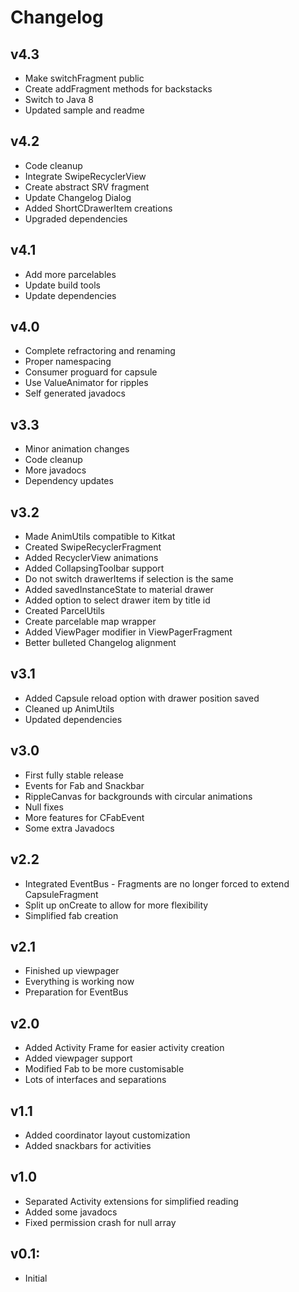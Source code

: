 # Changelog

## v4.3
* Make switchFragment public
* Create addFragment methods for backstacks
* Switch to Java 8
* Updated sample and readme

## v4.2
* Code cleanup
* Integrate SwipeRecyclerView
* Create abstract SRV fragment
* Update Changelog Dialog
* Added ShortCDrawerItem creations
* Upgraded dependencies

## v4.1
* Add more parcelables
* Update build tools
* Update dependencies

## v4.0
* Complete refractoring and renaming
* Proper namespacing
* Consumer proguard for capsule
* Use ValueAnimator for ripples
* Self generated javadocs

## v3.3
* Minor animation changes
* Code cleanup
* More javadocs
* Dependency updates

## v3.2
* Made AnimUtils compatible to Kitkat
* Created SwipeRecyclerFragment
* Added RecyclerView animations
* Added CollapsingToolbar support
* Do not switch drawerItems if selection is the same
* Added savedInstanceState to material drawer
* Added option to select drawer item by title id
* Created ParcelUtils
* Create parcelable map wrapper
* Added ViewPager modifier in ViewPagerFragment
* Better bulleted Changelog alignment

## v3.1
* Added Capsule reload option with drawer position saved
* Cleaned up AnimUtils
* Updated dependencies

## v3.0
* First fully stable release
* Events for Fab and Snackbar
* RippleCanvas for backgrounds with circular animations
* Null fixes
* More features for CFabEvent
* Some extra Javadocs

## v2.2
* Integrated EventBus - Fragments are no longer forced to extend CapsuleFragment
* Split up onCreate to allow for more flexibility
* Simplified fab creation

## v2.1
* Finished up viewpager
* Everything is working now
* Preparation for EventBus

## v2.0
* Added Activity Frame for easier activity creation
* Added viewpager support
* Modified Fab to be more customisable
* Lots of interfaces and separations

## v1.1
* Added coordinator layout customization
* Added snackbars for activities

## v1.0
* Separated Activity extensions for simplified reading
* Added some javadocs
* Fixed permission crash for null array

## v0.1:
* Initial
